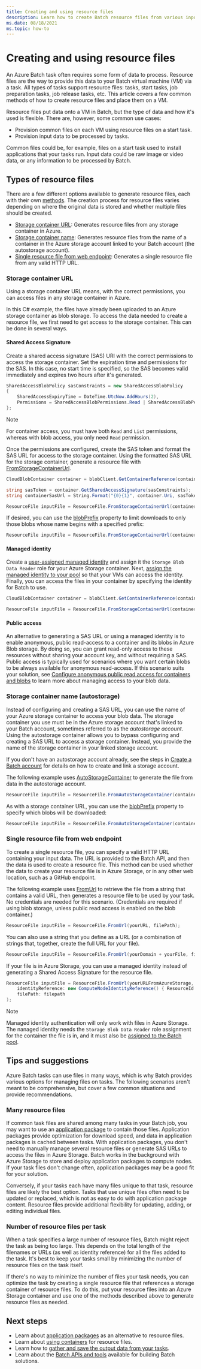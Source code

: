 ```yaml
---
title: Creating and using resource files 
description: Learn how to create Batch resource files from various input sources. This article covers a few common methods on how to create and place them on a VM.
ms.date: 08/18/2021
ms.topic: how-to
---
```


# Creating and using resource files

An Azure Batch task often requires some form of data to process. Resource files are the way to provide this data to your Batch virtual machine (VM) via a task. All types of tasks support resource files: tasks, start tasks, job preparation tasks, job release tasks, etc. This article covers a few common methods of how to create resource files and place them on a VM.  

Resource files put data onto a VM in Batch, but the type of data and how it's used is flexible. There are, however, some common use cases:

- Provision common files on each VM using resource files on a start task.
- Provision input data to be processed by tasks.

Common files could be, for example, files on a start task used to install applications that your tasks run. Input data could be raw image or video data, or any information to be processed by Batch.

## Types of resource files

There are a few different options available to generate resource files, each with their own [methods](/dotnet/api/microsoft.azure.batch.resourcefile#methods). The creation process for resource files varies depending on where the original data is stored and whether multiple files should be created.

- [Storage container URL](#storage-container-url): Generates resource files from any storage container in Azure.
- [Storage container name](#storage-container-name-autostorage): Generates resource files from the name of a container in the Azure storage account linked to your Batch account (the autostorage account).
- [Single resource file from web endpoint](#single-resource-file-from-web-endpoint): Generates a single resource file from any valid HTTP URL.

### Storage container URL

Using a storage container URL means, with the correct permissions, you can access files in any storage container in Azure.

In this C# example, the files have already been uploaded to an Azure storage container as blob storage. To access the data needed to create a resource file, we first need to get access to the storage container. This can be done in several ways.

#### Shared Access Signature

Create a shared access signature (SAS) URI with the correct permissions to access the storage container. Set the expiration time and permissions for the SAS. In this case, no start time is specified, so the SAS becomes valid immediately and expires two hours after it's generated.

```csharp
SharedAccessBlobPolicy sasConstraints = new SharedAccessBlobPolicy
{
    SharedAccessExpiryTime = DateTime.UtcNow.AddHours(2),
    Permissions = SharedAccessBlobPermissions.Read | SharedAccessBlobPermissions.List
};
```

> [!NOTE]
> For container access, you must have both `Read` and `List` permissions, whereas with blob access, you only need `Read` permission.

Once the permissions are configured, create the SAS token and format the SAS URL for access to the storage container. Using the formatted SAS URL for the storage container, generate a resource file with [FromStorageContainerUrl](/dotnet/api/microsoft.azure.batch.resourcefile.fromstoragecontainerurl).

```csharp
CloudBlobContainer container = blobClient.GetContainerReference(containerName);

string sasToken = container.GetSharedAccessSignature(sasConstraints);
string containerSasUrl = String.Format("{0}{1}", container.Uri, sasToken);

ResourceFile inputFile = ResourceFile.FromStorageContainerUrl(containerSasUrl);
```

If desired, you can use the [blobPrefix](/dotnet/api/microsoft.azure.batch.resourcefile.blobprefix) property to limit downloads to only those blobs whose name begins with a specified prefix:

```csharp
ResourceFile inputFile = ResourceFile.FromStorageContainerUrl(containerSasUrl, blobPrefix = yourPrefix);
```

#### Managed identity

Create a [user-assigned managed identity](../active-directory/managed-identities-azure-resources/how-to-manage-ua-identity-portal.md#create-a-user-assigned-managed-identity) and assign it the `Storage Blob Data Reader` role for your Azure Storage container. Next, [assign the managed identity to your pool](managed-identity-pools.md) so that your VMs can access the identity. Finally, you can access the files in your container by specifying the identity for Batch to use.

```csharp
CloudBlobContainer container = blobClient.GetContainerReference(containerName);

ResourceFile inputFile = ResourceFile.FromStorageContainerUrl(container.Uri, identityReference: new ComputeNodeIdentityReference() { ResourceId = "/subscriptions/SUB/resourceGroups/RG/providers/Microsoft.ManagedIdentity/userAssignedIdentities/identity-name" });
```

#### Public access

An alternative to generating a SAS URL or using a managed identity is to enable anonymous, public read-access to a container and its blobs in Azure Blob storage. By doing so, you can grant read-only access to these resources without sharing your account key, and without requiring a SAS. Public access is typically used for scenarios where you want certain blobs to be always available for anonymous read-access. If this scenario suits your solution, see [Configure anonymous public read access for containers and blobs](../storage/blobs/anonymous-read-access-configure.md) to learn more about managing access to your blob data.

### Storage container name (autostorage)

Instead of configuring and creating a SAS URL, you can use the name of your Azure storage container to access your blob data. The storage container you use must be in the Azure storage account that's linked to your Batch account, sometimes referred to as the *autostorage account*. Using the autostorage container allows you to bypass configuring and creating a SAS URL to access a storage container. Instead, you provide the name of the storage container in your linked storage account.

If you don't have an autostorage account already, see the steps in [Create a Batch account](batch-account-create-portal.md) for details on how to create and link a storage account.

The following example uses [AutoStorageContainer](/dotnet/api/microsoft.azure.batch.resourcefile.fromautostoragecontainer) to generate the file from data in the autostorage account.

```csharp
ResourceFile inputFile = ResourceFile.FromAutoStorageContainer(containerName);
```

As with a storage container URL, you can use the [blobPrefix](/dotnet/api/microsoft.azure.batch.resourcefile.blobprefix) property to specify which blobs will be downloaded:

```csharp
ResourceFile inputFile = ResourceFile.FromAutoStorageContainer(containerName, blobPrefix = yourPrefix);
```

### Single resource file from web endpoint

To create a single resource file, you can specify a valid HTTP URL containing your input data. The URL is provided to the Batch API, and then the data is used to create a resource file. This method can be used whether the data to create your resource file is in Azure Storage, or in any other web location, such as a GitHub endpoint.

The following example uses [FromUrl](/dotnet/api/microsoft.azure.batch.resourcefile.fromurl) to retrieve the file from a string that contains a valid URL, then generates a resource file to be used by your task. No credentials are needed for this scenario. (Credentials are required if using blob storage, unless public read access is enabled on the blob container.)

```csharp
ResourceFile inputFile = ResourceFile.FromUrl(yourURL, filePath);
```

You can also use a string that you define as a URL (or a combination of strings that, together, create the full URL for your file).

```csharp
ResourceFile inputFile = ResourceFile.FromUrl(yourDomain + yourFile, filePath);
```

If your file is in Azure Storage, you can use a managed identity instead of generating a Shared Access Signature for the resource file.

```csharp
ResourceFile inputFile = ResourceFile.FromUrl(yourURLFromAzureStorage, 
    identityReference: new ComputeNodeIdentityReference() { ResourceId = "/subscriptions/SUB/resourceGroups/RG/providers/Microsoft.ManagedIdentity/userAssignedIdentities/identity-name"},
    filePath: filepath
);
```

> [!Note]
> Managed identity authentication will only work with files in Azure Storage. The nanaged identity needs the `Storage Blob Data Reader` role assignment for the container the file is in, and it must also be [assigned to the Batch pool](managed-identity-pools.md).

## Tips and suggestions

Azure Batch tasks can use files in many ways, which is why Batch provides various options for managing files on tasks. The following scenarios aren't meant to be comprehensive, but cover a few common situations and provide recommendations.

### Many resource files

If common task files are shared among many tasks in your Batch job, you may want to use an [application package](batch-application-packages.md) to contain those files. Application packages provide optimization for download speed, and data in application packages is cached between tasks. With application packages, you don't need to manually manage several resource files or generate SAS URLs to access the files in Azure Storage. Batch works in the background with Azure Storage to store and deploy application packages to compute nodes. If your task files don't change often, application packages may be a good fit for your solution.

Conversely, if your tasks each have many files unique to that task, resource files are likely the best option. Tasks that use unique files often need to be updated or replaced, which is not as easy to do with application package content. Resource files provide additional flexibility for updating, adding, or editing individual files.

### Number of resource files per task

When a task specifies a large number of resource files, Batch might reject the task as being too large. This depends on the total length of the filenames or URLs (as well as identity reference) for all the files added to the task. It's best to keep your tasks small by minimizing the number of resource files on the task itself.

If there's no way to minimize the number of files your task needs, you can optimize the task by creating a single resource file that references a storage container of resource files. To do this, put your resource files into an Azure Storage container and use one of the methods described above to generate resource files as needed.

## Next steps

- Learn about [application packages](batch-application-packages.md) as an alternative to resource files.
- Learn about [using containers](batch-docker-container-workloads.md) for resource files.
- Learn how to [gather and save the output data from your tasks](batch-task-output.md).
- Learn about the [Batch APIs and tools](batch-apis-tools.md) available for building Batch solutions.

